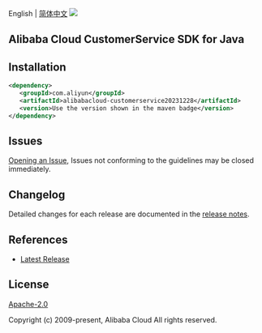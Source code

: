 English | [简体中文](README-CN.md)
![](https://aliyunsdk-pages.alicdn.com/icons/AlibabaCloud.svg)

## Alibaba Cloud CustomerService SDK for Java

## Installation

```xml
<dependency>
   <groupId>com.aliyun</groupId>
   <artifactId>alibabacloud-customerservice20231228</artifactId>
   <version>Use the version shown in the maven badge</version>
</dependency>
```

## Issues
[Opening an Issue](https://github.com/aliyun/alibabacloud-java-async-sdk/issues/new), Issues not conforming to the guidelines may be closed immediately.

## Changelog
Detailed changes for each release are documented in the [release notes](./ChangeLog.txt).

## References
* [Latest Release](https://github.com/aliyun/alibabacloud-async-java-sdk/)

## License
[Apache-2.0](http://www.apache.org/licenses/LICENSE-2.0)

Copyright (c) 2009-present, Alibaba Cloud All rights reserved.